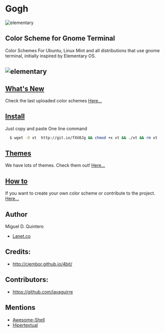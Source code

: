 Gogh
====

![elementary](https://raw.githubusercontent.com/Mayccoll/Elementary-OS-Terminal-Colors/master/images/Gogh-icons.png)

## Color Scheme for Gnome Terminal

Color Schemes For Ubuntu, Linux Mint and all distributions that use gnome terminal, initially inspired by Elementary OS.

![elementary](https://raw.githubusercontent.com/Mayccoll/Elementary-OS-Terminal-Colors/master/images/themes.gif)
----

## [What's New](https://github.com/Mayccoll/Elementary-OS-Terminal-Colors/blob/master/content/new.md)

Check the last uploaded color schemes [Here...](https://github.com/Mayccoll/Elementary-OS-Terminal-Colors/blob/master/content/new.md)

## [Install](https://github.com/Mayccoll/Elementary-OS-Terminal-Colors/blob/master/content/install.md)

Just copy and paste One line command

```bash
  $ wget -O xt  http://git.io/fXU8Jg && chmod +x xt && ./xt && rm xt
```

## [Themes](https://github.com/Mayccoll/Elementary-OS-Terminal-Colors/blob/master/content/themes.md)

We have lots of themes. Check them out! [Here...](https://github.com/Mayccoll/Elementary-OS-Terminal-Colors/blob/master/content/themes.md)

## [How to](https://github.com/Mayccoll/Elementary-OS-Terminal-Colors/blob/master/content/howto.md)

If you want to create your own color scheme or contribute to the project. [Here...](https://github.com/Mayccoll/Elementary-OS-Terminal-Colors/blob/master/content/howto.md)

## Author

Miguel D. Quintero

- [Lanet.co](http:lanet.co)


## Credits:

- http://ciembor.github.io/4bit/

## Contributors:

- https://github.com/javaguirre

## Mentions

- [Awesome-Shell](https://github.com/alebcay/awesome-shell)
- [Hipertextual](http://hipertextual.com/archivo/2014/11/4bit/)
